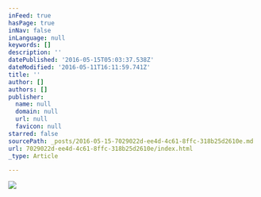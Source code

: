 ```yaml
---
inFeed: true
hasPage: true
inNav: false
inLanguage: null
keywords: []
description: ''
datePublished: '2016-05-15T05:03:37.538Z'
dateModified: '2016-05-11T16:11:59.741Z'
title: ''
author: []
authors: []
publisher:
  name: null
  domain: null
  url: null
  favicon: null
starred: false
sourcePath: _posts/2016-05-15-7029022d-ee4d-4c61-8ffc-318b25d2610e.md
url: 7029022d-ee4d-4c61-8ffc-318b25d2610e/index.html
_type: Article

---
```

![](https://the-grid-user-content.s3-us-west-2.amazonaws.com/904eae27-3274-4275-a3f6-4b8361ccfba5.jpg)